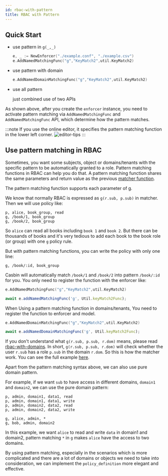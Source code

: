 ```yaml
---
id: rbac-with-pattern
title: RBAC with Pattern
---
```


## Quick Start

- use pattern in ``g(_,_)``

  ```go
  e, _ := NewEnforcer("./example.conf", "./example.csv")
  e.AddNamedMatchingFunc("g","KeyMatch2",util.KeyMatch2)
  ```

- use pattern with domain

  ```go
  e.AddNamedDomainMatchingFunc("g","KeyMatch2",util.KeyMatch2)
  ```
- use all pattern

  just combined use of two APIs

As shown above, after you create the ``enforcer`` instance, you need to activate pattern matching via ``AddNamedMatchingFunc`` and ``AddNamedMatchingFunc`` API,  which determine how the pattern matches.

:::note
If you use the online editor, it specifies the pattern matching function in the lower left corner.
![editor-tips](/img/editor-tips.png)
:::

## Use pattern matching in RBAC

Sometimes, you want some subjects, object or domains/tenants with the specific pattern to be automatically granted to a role. Pattern matching functions in RBAC can help you do that. A pattern matching function shares the same parameters and return value as the previous [matcher function](/docs/en/syntax-for-models#functions-in-matchers).

The pattern matching function supports each parameter of g.

We know that normally RBAC is expressed as ``g(r.sub, p.sub)`` in matcher. Then we will use policy like:

```
p, alice, book_group, read
g, /book/1, book_group
g, /book/2, book_group
```

So ``alice`` can read all books including ``book 1`` and ``book 2``. But there can be thousands of books and it's very tedious to add each book to the book role (or group) with one ``g`` policy rule.

But with pattern matching functions, you can write the policy with only one line:

```
g, /book/:id, book_group
```

Casbin will automatically match ``/book/1`` and ``/book/2`` into pattern ``/book/:id`` for you. You only need to register the function with the enforcer like:

<!--DOCUSAURUS_CODE_TABS-->

<!--Go-->

```go
e.AddNamedMatchingFunc("g","KeyMatch2",util.KeyMatch2)
```

<!--Node.js-->

```typescript
await e.addNamedMatchingFunc('g', Util.keyMatch2Func);
```

<!--END_DOCUSAURUS_CODE_TABS-->

When Using a pattern matching function in domains/tenants, You need to register the function to enforcer and model. 

<!--DOCUSAURUS_CODE_TABS-->

<!--Go-->

```go
e.AddNamedDomainMatchingFunc("g","KeyMatch2",util.KeyMatch2)
```

<!--Node.js-->

```typescript
await e.addNamedDomainMatchingFunc('g', Util.keyMatch2Func);
```

<!--END_DOCUSAURUS_CODE_TABS-->

If you don't understand what `g(r.sub, p.sub, r.dom)` means, please read [rbac-with-domains](/docs/en/rbac-with-domains). In short, `g(r.sub, p.sub, r.dom)` will check whether the user `r.sub` has a role `p.sub` in the domain `r.dom`. So this is how the matcher work. You can see the full example [here](https://github.com/casbin/casbin/blob/dbdb6cbe2e7a80863e4951f9ff36da07fef01b75/model_test.go#L278-L307). 

Apart from the pattern matching syntax above, we can also use pure domain pattern.

For example,  if we want ```sub``` to have access in different domains, ```domain1``` and ```domain2```, we can use the pure domain pattern:

```
p, admin, domain1, data1, read
p, admin, domain1, data1, write
p, admin, domain2, data2, read
p, admin, domain2, data2, write

g, alice, admin, *
g, bob, admin, domain2
```

In this example, we want ```alice``` to read and write ```data``` in domain1 and domain2, pattern matching ```*``` in ```g``` makes ```alice``` have the access to two domains.

By using pattern matching, especially in the scenarios which is more complicated and there are a lot of domains or objects we need to take into consideration, we can implement the ```policy_definition``` more elegant and effective.
